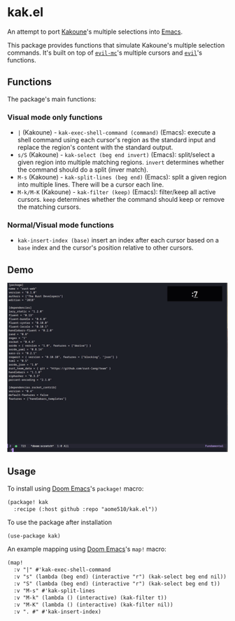 # kak.el

An attempt to port [Kakoune](https://github.com/mawww/kakoune)'s multiple selections into [Emacs](https://www.gnu.org/software/emacs/).

This package provides functions that simulate Kakoune's multiple selection commands.
It's built on top of [`evil-mc`](https://github.com/gabesoft/evil-mc)'s multiple cursors and [`evil`](https://github.com/emacs-evil/evil)'s functions.

## Functions

The package's main functions:

### Visual mode only functions

- `|` (Kakoune) - `kak-exec-shell-command (command)` (Emacs): execute a shell command using each cursor's region as the standard input and replace the region's content with the standard output.
- `s/S` (Kakoune) - `kak-select (beg end invert)` (Emacs): split/select a given region into multiple matching regions. `invert` determines whether the command should do a split (inver match).
- `M-s` (Kakoune) - `kak-split-lines (beg end)` (Emacs): split a given region into multiple lines. There will be a cursor each line.
- `M-k/M-K` (Kakoune) - `kak-filter (keep)` (Emacs): filter/keep all active cursors. `keep` determines whether the command should keep or remove the matching cursors.

### Normal/Visual mode functions

- `kak-insert-index (base)` insert an index after each cursor based on a `base` index and the cursor's position relative to other cursors.

## Demo

![demo](./examples/demo.gif)

## Usage

To install using [Doom Emacs](https://github.com/hlissner/doom-emacs/blob/develop/docs/getting_started.org#installing-packages-from-external-sources)'s `package!` macro:

```
(package! kak
  :recipe (:host github :repo "aome510/kak.el"))
```

To use the package after installation

```emacs-lisp
(use-package kak)
```

An example mapping using [Doom Emacs](https://github.com/hlissner/doom-emacs)'s `map!` macro:

```emacs-lisp
(map!
  :v "|" #'kak-exec-shell-command
  :v "s" (lambda (beg end) (interactive "r") (kak-select beg end nil))
  :v "S" (lambda (beg end) (interactive "r") (kak-select beg end t))
  :v "M-s" #'kak-split-lines
  :v "M-k" (lambda () (interactive) (kak-filter t))
  :v "M-K" (lambda () (interactive) (kak-filter nil))
  :v ". #" #'kak-insert-index)
```
